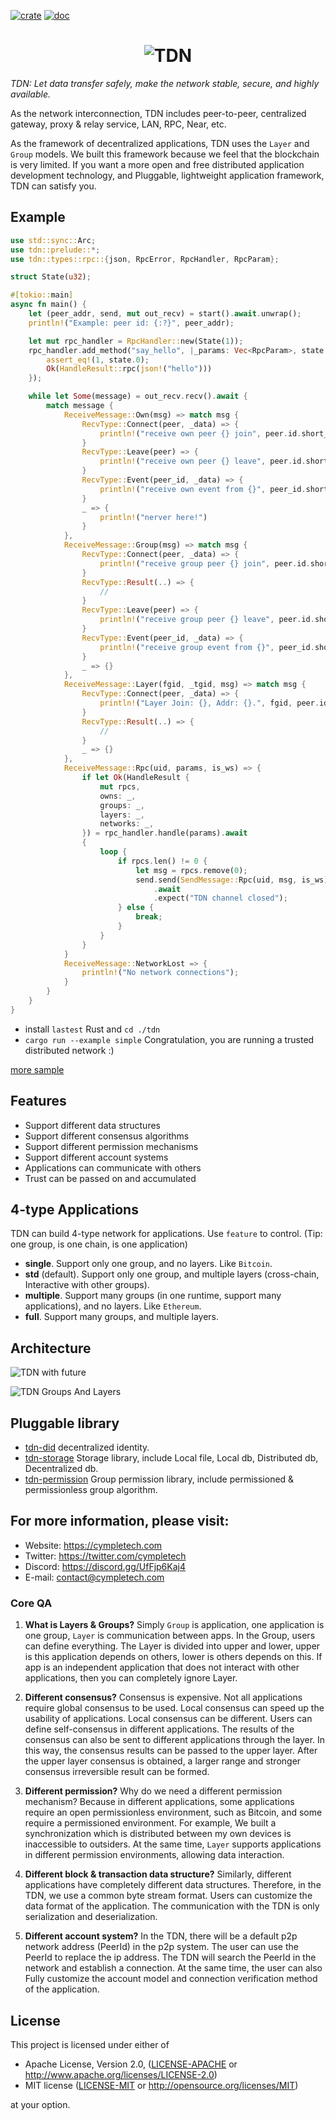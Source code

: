 [![crate](https://img.shields.io/badge/crates.io-v0.10.6-green.svg)](https://crates.io/crates/tdn) [![doc](https://img.shields.io/badge/docs.rs-v0.10.6-blue.svg)](https://docs.rs/tdn)

<h1 align="center"><img src="https://cympletech.com/logo/tdn_words.png" alt="TDN"></h1>

*TDN: Let data transfer safely, make the network stable, secure, and highly available.*

As the network interconnection, TDN includes peer-to-peer, centralized gateway, proxy & relay service, LAN, RPC, Near, etc.

As the framework of decentralized applications, TDN uses the `Layer` and `Group` models. We built this framework because we feel that the blockchain is very limited. If you want a more open and free distributed application development technology, and Pluggable, lightweight application framework, TDN can satisfy you.

## Example
```rust
use std::sync::Arc;
use tdn::prelude::*;
use tdn::types::rpc::{json, RpcError, RpcHandler, RpcParam};

struct State(u32);

#[tokio::main]
async fn main() {
    let (peer_addr, send, mut out_recv) = start().await.unwrap();
    println!("Example: peer id: {:?}", peer_addr);

    let mut rpc_handler = RpcHandler::new(State(1));
    rpc_handler.add_method("say_hello", |_params: Vec<RpcParam>, state: Arc<State>| async move {
        assert_eq!(1, state.0);
        Ok(HandleResult::rpc(json!("hello")))
    });

    while let Some(message) = out_recv.recv().await {
        match message {
            ReceiveMessage::Own(msg) => match msg {
                RecvType::Connect(peer, _data) => {
                    println!("receive own peer {} join", peer.id.short_show());
                }
                RecvType::Leave(peer) => {
                    println!("receive own peer {} leave", peer.id.short_show());
                }
                RecvType::Event(peer_id, _data) => {
                    println!("receive own event from {}", peer_id.short_show());
                }
                _ => {
                    println!("nerver here!")
                }
            },
            ReceiveMessage::Group(msg) => match msg {
                RecvType::Connect(peer, _data) => {
                    println!("receive group peer {} join", peer.id.short_show());
                }
                RecvType::Result(..) => {
                    //
                }
                RecvType::Leave(peer) => {
                    println!("receive group peer {} leave", peer.id.short_show());
                }
                RecvType::Event(peer_id, _data) => {
                    println!("receive group event from {}", peer_id.short_show());
                }
                _ => {}
            },
            ReceiveMessage::Layer(fgid, _tgid, msg) => match msg {
                RecvType::Connect(peer, _data) => {
                    println!("Layer Join: {}, Addr: {}.", fgid, peer.id.short_show());
                }
                RecvType::Result(..) => {
                    //
                }
                _ => {}
            },
            ReceiveMessage::Rpc(uid, params, is_ws) => {
                if let Ok(HandleResult {
                    mut rpcs,
                    owns: _,
                    groups: _,
                    layers: _,
                    networks: _,
                }) = rpc_handler.handle(params).await
                {
                    loop {
                        if rpcs.len() != 0 {
                            let msg = rpcs.remove(0);
                            send.send(SendMessage::Rpc(uid, msg, is_ws))
                                .await
                                .expect("TDN channel closed");
                        } else {
                            break;
                        }
                    }
                }
            }
            ReceiveMessage::NetworkLost => {
                println!("No network connections");
            }
        }
    }
}
```
- install `lastest` Rust and `cd ./tdn`
- `cargo run --example simple` Congratulation, you are running a trusted distributed network :)

[more sample](./tdn/examples)

## Features
- Support different data structures
- Support different consensus algorithms
- Support different permission mechanisms
- Support different account systems
- Applications can communicate with others
- Trust can be passed on and accumulated

## 4-type Applications
TDN can build 4-type network for applications.
Use `feature` to control. (Tip: one group, is one chain, is one application)

- **single**. Support only one group, and no layers. Like `Bitcoin`.
- **std** (default). Support only one group, and multiple layers (cross-chain, Interactive with other groups).
- **multiple**. Support many groups (in one runtime, support many applications), and no layers. Like `Ethereum`.
- **full**. Support many groups, and multiple layers.

## Architecture
![TDN with future](https://cympletech.com/images/TDN_future.jpg)

![TDN Groups And Layers](https://cympletech.com/images/TDN_groups_layers.jpg)

## Pluggable library
- [tdn-did](./did) decentralized identity.
- [tdn-storage](./storage) Storage library, include Local file, Local db, Distributed db, Decentralized db.
- [tdn-permission](https://github.com/cympletech/tdn-permission) Group permission library, include permissioned & permissionless group algorithm.

## For more information, please visit:
- Website: https://cympletech.com
- Twitter: https://twitter.com/cympletech
- Discord: https://discord.gg/UfFjp6Kaj4
- E-mail: contact@cympletech.com

### Core QA
1. **What is Layers & Groups?**
Simply `Group` is application, one application is one group, `Layer` is communication between apps. In the Group, users can define everything. The Layer is divided into upper and lower, upper is this application depends on others, lower is others depends on this. If app is an independent application that does not interact with other applications, then you can completely ignore Layer.

2. **Different consensus?**
Consensus is expensive. Not all applications require global consensus to be used. Local consensus can speed up the usability of applications. Local consensus can be different. Users can define self-consensus in different applications. The results of the consensus can also be sent to different applications through the layer. In this way, the consensus results can be passed to the upper layer. After the upper layer consensus is obtained, a larger range and stronger consensus irreversible result can be formed.

3. **Different permission?**
Why do we need a different permission mechanism? Because in different applications, some applications require an open permissionless environment, such as Bitcoin, and some require a permissioned environment. For example, We built a synchronization which is distributed between my own devices is inaccessible to outsiders. At the same time, `Layer` supports applications in different permission environments, allowing data interaction.

4. **Different block & transaction data structure?**
Similarly, different applications have completely different data structures. Therefore, in the TDN, we use a common byte stream format. Users can customize the data format of the application. The communication with the TDN is only serialization and deserialization.

5. **Different account system?**
In the TDN, there will be a default p2p network address (PeerId) in the p2p system. The user can use the PeerId to replace the ip address. The TDN will search the PeerId in the network and establish a connection. At the same time, the user can also Fully customize the account model and connection verification method of the application.

## License

This project is licensed under either of

 * Apache License, Version 2.0, ([LICENSE-APACHE](LICENSE-APACHE) or
   http://www.apache.org/licenses/LICENSE-2.0)
 * MIT license ([LICENSE-MIT](LICENSE-MIT) or
   http://opensource.org/licenses/MIT)

at your option.
